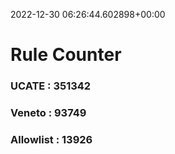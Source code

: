 2022-12-30 06:26:44.602898+00:00
# Rule Counter 
 ### UCATE : 351342

 ### Veneto : 93749

 ### Allowlist : 13926